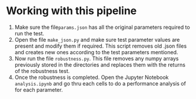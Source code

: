 # Working with this pipeline
1. Make sure the file`params.json` has all the original parameters required to run the test.
2. Open the file `make_json.py` and make sure test parameter values are present and modify them if required. This script removes old .json files and creates new ones according to the test parameters mentioned.  
3. Now run the file `robustness.py`. This file removes any numpy arrays previously stored in the directories and replaces them with the returns of the robustness test.
4. Once the robustness is completed. Open the Jupyter Notebook `analysis.ipynb` and go thru each cells to do a performance analysis of for each parameter.  